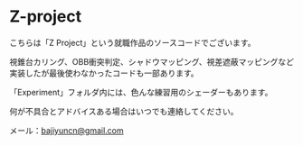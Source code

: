 # Z-project

こちらは「Z Project」という就職作品のソースコードでございます。

視錐台カリング、OBB衝突判定、シャドウマッピング、視差遮蔽マッピングなど実装したが最後使わなかったコードも一部あります。

「Experiment」フォルダ内には、色んな練習用のシェーダーもあります。

何が不具合とアドバイスある場合はいつでも連絡してください。

メール：bajiyuncn@gmail.com
